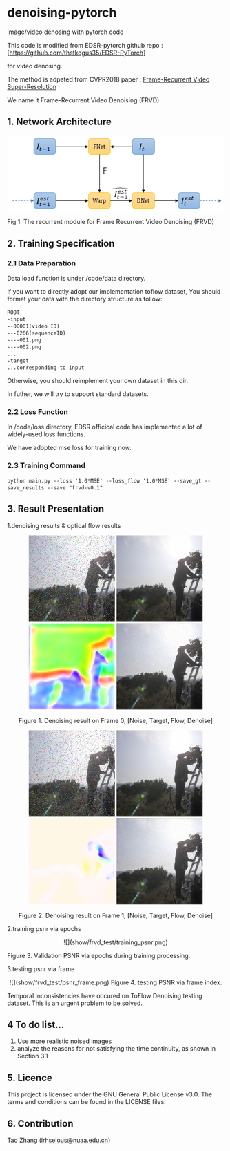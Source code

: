 # denoising-pytorch
image/video denosing with pytorch code


This code is modified from EDSR-pytorch github repo
        :[https://github.com/thstkdgus35/EDSR-PyTorch]

for video denosing.

The method is adpated from CVPR2018 paper
    : [Frame-Recurrent Video Super-Resolution](https://arxiv.org/abs/1801.04590)


We name it  Frame-Recurrent Video Denoising (FRVD)

## 1. Network Architecture
![avatar](structure.png)

Fig 1. The recurrent module for Frame Recurrent Video Denoising (FRVD)

## 2. Training Specification
### 2.1 Data Preparation
Data load function is under /code/data directory.

If you want to directly adopt our implementation toflow dataset, You should format your data with the directory structure as follow:

```
ROOT
-input
--00001(video ID)
---0266(sequenceID)
----001.png
----002.png
...
-target
...corresponding to input
```
Otherwise, you should reimplement your own dataset in this dir.

In futher, we will try to support standard datasets.
### 2.2 Loss Function

In /code/loss directory, EDSR officical code has implemented a lot of widely-used loss functions.

We have adopted mse loss for training now.

### 2.3 Training Command
```
python main.py --loss '1.0*MSE' --loss_flow '1.0*MSE' --save_gt --save_results --save "frvd-v0.1"
```

## 3. Result Presentation
1.denoising results & optical flow results

<p align="center">
    <img src="show/frvd_test/00001_0266_frame0_Noise.png" Title = "Noise" width="200">
    <img src="show/frvd_test/00001_0266_frame0_Target.png" title = "Target" width="200">
    <img src="show/frvd_test/00001_0266_frame0_flow.png" title = "Flow" width="200">
    <img src="show/frvd_test/00001_0266_frame0_Est.png" title = "Denoise" width="200">
</p>
<p align="center">Figure 1. Denoising result on Frame 0, [Noise, Target, Flow, Denoise]</p>

<p align="center">
    <img src="show/frvd_test/00001_0266_frame1_Noise.png" width="200">
    <img src="show/frvd_test/00001_0266_frame1_Target.png" width="200">
    <img src="show/frvd_test/00001_0266_frame1_flow.png" width="200">
    <img src="show/frvd_test/00001_0266_frame1_Est.png" width="200">
</p>
<p align="center">Figure 2. Denoising result on Frame 1, [Noise, Target, Flow, Denoise]</p>

2.training psnr via epochs

<p align="center">
![](show/frvd_test/training_psnr.png)

Figure 3. Validation PSNR via epochs during training processing.</p>

3.testing psnr via frame

<p align="center">
![](show/frvd_test/psnr_frame.png)
Figure 4. testing PSNR via frame index.</p>

Temporal inconsistencies have occured on ToFlow Denoising testing dataset. This is an urgent problem to be solved.



## 4 To do list...
1. Use more realistic noised images
2. analyze the reasons for not satisfying the time continuity, as shown in Section 3.1

## 5. Licence
This project is licensed under the GNU General Public License v3.0. The terms and conditions can be found in the LICENSE files.

## 6. Contribution
Tao Zhang (lrhselous@nuaa.edu.cn)
